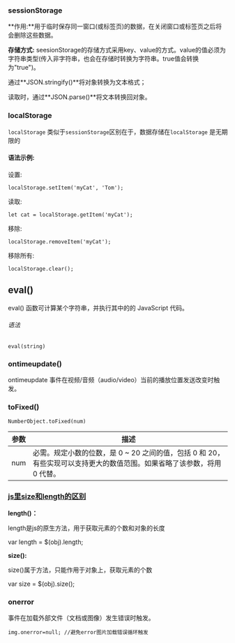 ### sessionStorage  

**作用:**用于临时保存同一窗口(或标签页)的数据，在关闭窗口或标签页之后将会删除这些数据。 

**存储方式:** seesionStorage的存储方式采用key、value的方式。value的值必须为字符串类型(传入非字符串，也会在存储时转换为字符串。true值会转换为"true")。 

通过**JSON.stringify()**将对象转换为文本格式；

读取时，通过**JSON.parse()**将文本转换回对象。 



### localStorage

`localStorage` 类似于`sessionStorage`区别在于，数据存储在`localStorage` 是无期限的 

#### 语法示例:

设置:

```
localStorage.setItem('myCat', 'Tom');
```

读取:

```
let cat = localStorage.getItem('myCat');
```

移除:

```
localStorage.removeItem('myCat');
```

移除所有:

```
localStorage.clear();
```

## eval() 

eval() 函数可计算某个字符串，并执行其中的的 JavaScript 代码。

###### 语法

```
eval(string)
```
### ontimeupdate() 

ontimeupdate 事件在视频/音频（audio/video）当前的播放位置发送改变时触发。

### toFixed()

```
NumberObject.toFixed(num)
```

| 参数 | 描述                                                         |
| ---- | ------------------------------------------------------------ |
| num  | 必需。规定小数的位数，是 0 ~ 20 之间的值，包括 0 和 20，有些实现可以支持更大的数值范围。如果省略了该参数，将用 0 代替。 |

### [js里size和length的区别](https://www.cnblogs.com/lch880/p/6709732.html)

**length()：**

length是js的原生方法，用于获取元素的个数和对象的长度

var length = $(obj).length;

**size():**

size()属于方法，只能作用于对象上，获取元素的个数

var size = $(obj).size();

### onerror  

事件在加载外部文件（文档或图像）发生错误时触发。 

```
img.onerror=null; //避免error图片加载错误循环触发
```